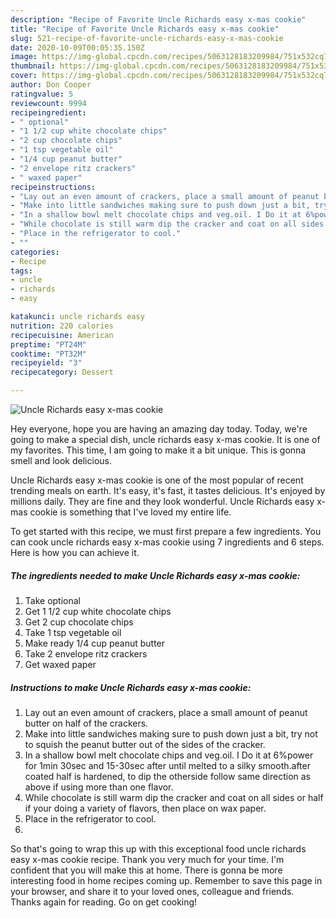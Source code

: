 ```yaml
---
description: "Recipe of Favorite Uncle Richards easy x-mas cookie"
title: "Recipe of Favorite Uncle Richards easy x-mas cookie"
slug: 521-recipe-of-favorite-uncle-richards-easy-x-mas-cookie
date: 2020-10-09T00:05:35.150Z
image: https://img-global.cpcdn.com/recipes/5063128183209984/751x532cq70/uncle-richards-easy-x-mas-cookie-recipe-main-photo.jpg
thumbnail: https://img-global.cpcdn.com/recipes/5063128183209984/751x532cq70/uncle-richards-easy-x-mas-cookie-recipe-main-photo.jpg
cover: https://img-global.cpcdn.com/recipes/5063128183209984/751x532cq70/uncle-richards-easy-x-mas-cookie-recipe-main-photo.jpg
author: Don Cooper
ratingvalue: 5
reviewcount: 9994
recipeingredient:
- " optional"
- "1 1/2 cup white chocolate chips"
- "2 cup chocolate chips"
- "1 tsp vegetable oil"
- "1/4 cup peanut butter"
- "2 envelope ritz crackers"
- " waxed paper"
recipeinstructions:
- "Lay out an even amount of crackers, place a small amount of peanut butter on half of the crackers."
- "Make into little sandwiches making sure to push down just a bit, try not to squish the peanut butter out of the sides of the cracker."
- "In a shallow bowl melt chocolate chips and veg.oil. I Do it at 6%power for 1min 30sec and 15-30sec after until melted to a silky smooth.after coated half is hardened, to dip the otherside follow same direction as above if using more than one flavor."
- "While chocolate is still warm dip the cracker and coat on all sides or half if your doing a variety of flavors, then place on wax paper."
- "Place in the refrigerator to cool."
- ""
categories:
- Recipe
tags:
- uncle
- richards
- easy

katakunci: uncle richards easy 
nutrition: 220 calories
recipecuisine: American
preptime: "PT24M"
cooktime: "PT32M"
recipeyield: "3"
recipecategory: Dessert

---
```



![Uncle Richards easy x-mas cookie](https://img-global.cpcdn.com/recipes/5063128183209984/751x532cq70/uncle-richards-easy-x-mas-cookie-recipe-main-photo.jpg)

Hey everyone, hope you are having an amazing day today. Today, we're going to make a special dish, uncle richards easy x-mas cookie. It is one of my favorites. This time, I am going to make it a bit unique. This is gonna smell and look delicious.

Uncle Richards easy x-mas cookie is one of the most popular of recent trending meals on earth. It's easy, it's fast, it tastes delicious. It's enjoyed by millions daily. They are fine and they look wonderful. Uncle Richards easy x-mas cookie is something that I've loved my entire life.




To get started with this recipe, we must first prepare a few ingredients. You can cook uncle richards easy x-mas cookie using 7 ingredients and 6 steps. Here is how you can achieve it.

<!--inarticleads1-->

##### The ingredients needed to make Uncle Richards easy x-mas cookie:

1. Take  optional
1. Get 1 1/2 cup white chocolate chips
1. Get 2 cup chocolate chips
1. Take 1 tsp vegetable oil
1. Make ready 1/4 cup peanut butter
1. Take 2 envelope ritz crackers
1. Get  waxed paper




<!--inarticleads2-->

##### Instructions to make Uncle Richards easy x-mas cookie:

1. Lay out an even amount of crackers, place a small amount of peanut butter on half of the crackers.
1. Make into little sandwiches making sure to push down just a bit, try not to squish the peanut butter out of the sides of the cracker.
1. In a shallow bowl melt chocolate chips and veg.oil. I Do it at 6%power for 1min 30sec and 15-30sec after until melted to a silky smooth.after coated half is hardened, to dip the otherside follow same direction as above if using more than one flavor.
1. While chocolate is still warm dip the cracker and coat on all sides or half if your doing a variety of flavors, then place on wax paper.
1. Place in the refrigerator to cool.
1. 




So that's going to wrap this up with this exceptional food uncle richards easy x-mas cookie recipe. Thank you very much for your time. I'm confident that you will make this at home. There is gonna be more interesting food in home recipes coming up. Remember to save this page in your browser, and share it to your loved ones, colleague and friends. Thanks again for reading. Go on get cooking!
